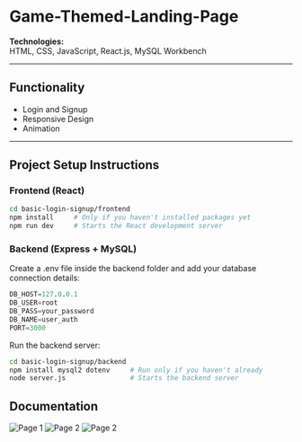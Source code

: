 # Game-Themed-Landing-Page

**Technologies:**  
HTML, CSS, JavaScript, React.js, MySQL Workbench

---

## Functionality

- Login and Signup
- Responsive Design
- Animation

---

## Project Setup Instructions

### Frontend (React)

```bash
cd basic-login-signup/frontend
npm install     # Only if you haven't installed packages yet
npm run dev     # Starts the React development server
```

### Backend (Express + MySQL)

Create a .env file inside the backend folder and add your database connection details:

```Sql
DB_HOST=127.0.0.1
DB_USER=root
DB_PASS=your_password
DB_NAME=user_auth
PORT=3000
```

Run the backend server:

```bash
cd basic-login-signup/backend
npm install mysql2 dotenv     # Run only if you haven't already
node server.js                # Starts the backend server
```
## Documentation
![Page 1](https://github.com/user-attachments/assets/a2e2fb73-c3d5-452c-a57a-e3676dc31be4)
![Page 2](https://github.com/user-attachments/assets/c69e0d54-3402-4176-849f-dc6683e4a7b7)
![Page 2](https://github.com/user-attachments/assets/c69e0d54-3402-4176-849f-dc6683e4a7b7)

